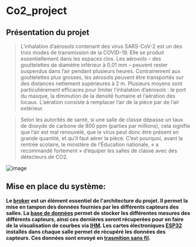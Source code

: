 # Co2_project


## Présentation du projet


> L’inhalation d’aérosols contenant des virus SARS-CoV-2 est un des trois modes de transmission de la COVID-19. Elle se produit essentiellement dans les espaces clos. Les aérosols – des gouttelettes de diamètre inférieur à 0,01 mm – peuvent rester suspendus dans l’air pendant plusieurs heures. 
Contrairement aux gouttelettes plus grosses, les aérosols peuvent être transportés sur des distances nettement supérieures à 2 m. 
Plusieurs moyens sont particulièrement efficaces pour limiter l’inhalation d’aérosols : le port du masque, la diminution de la densité́ humaine et l’aération des locaux. L’aération consiste à remplacer l’air de la pièce par de l’air extérieur. 

>Selon les autorités de santé, si une salle de classe dépasse un taux de dioxyde de carbone de 800 ppm (parties par millions), cela signifie que l’air est mal renouvelé, que le virus peut donc être présent en grande quantité, et qu’il faut aérer la pièce. C’est pourquoi, avant la rentrée scolaire, le ministère de l’Éducation nationale, « a recommandé fortement » d’équiper les salles de classe avec des détecteurs de CO2. 

![image](https://user-images.githubusercontent.com/123626866/224345326-52176d4f-dcee-4446-b97a-508caec78b3c.png)


## Mise en place du système:

__Le [broker](https://github.com/Knightmore1/Co2_project/blob/MQTT/README.md) est un élément essentiel de l'architecture du projet. Il permet la mise en tampon des données fournies par les différents capteurs des salles. La [base de données](https://github.com/Knightmore1/Co2_project/blob/Broker/Acc%C3%A8s-BDD/README.md) permet de stocker les différentes mesures des différents capteurs, ainsi ces dernières seront récuperées pour en faire de la visualisation de courbes via [IHM](https://github.com/Knightmore1/Co2_project/blob/Supervision/Visu-Courbes/Import-EdT/README.md). Les cartes électroniques [ESP32](https://github.com/Knightmore1/Co2_project/blob/Mesure-CO2/affichage/README.md) installés dans chaque salle permet de récupéré les données des capteurs. Ces données sont envoyé en [trasmition sans fil](https://github.com/Knightmore1/Co2_project/blob/WiFi/README.md).__  
